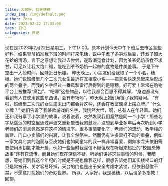 ```yaml
---
title: 大家好，我是穗穗
index_img: /img/default.png
author: Zora
date: 2023-02-22 17:33:00
tags: 日记
categories: 日记
---
```



现在是2023年2月22日星期三，下午17:00。原本计划今天中午下班后去市区食些好料，结果爷爷掐准我下班的时间打来电话，说中午煮了冬笋炒扁豆，还煮了超大花蛤的清汤，言下之意想让我过去尝尝，遂取消觅食计划，因为爷爷奶奶虽食不求甘，可足以让我大饱口福，能吃到爷爷奶奶一起做的食物是件美差事。
于是下午空出一大段时间，回味近日乐趣。
昨天晚上，小朋友们给我取了一个小名，穗穗。她们说班级里几个二次元女生最近在互相取小名——把真名快速念起来后形成的两个叠字，而我的名字经过一番风掣雷行后得到的是穗穗。好可爱！常常在购物平台上被推荐“痛包”、“吧唧”这些物品，以往我都会百思不得其解，“身边都没有看到有人在使用这些东西诶，会有市场吗”，昨天晚上她们解答了我的疑问。
“有啦，班级里二次元的女生周末出门都会背这种，还会在教室课桌上摆立牌。”
“什么立牌？”
她们告诉了我某款游戏的名字，我恍然大悟，啊，总有人在年轻着。她们还和我分享了小学里的故事，说着说着，突然发现我们竟然是同一个小学！那些名字从遥远的时空里通过声波又重新敲击我的鼓膜，没想到毕业多年后再次听到小学老师们的消息竟然是在这样的情况下。很多事情变化了，老师们的流动、教学楼的新建、门口小卖部们的兴衰，让我全然陌生。然而仍有许多雷打不动的重叠，例如一家文具店卖的泡面与豆皮她们也如同童年的我一样非常喜爱，例如水龙头依旧需要使用水钥匙才能开启，例如一些当时我深信不疑但现在听起来超扯的“校园恐怖故事”还有在流传，而且她们现在深信不疑。听她们讲述这些事情的时候，我暗想，等她们到我这个年纪的时候是不是也像我这样，很想告诉她们其实楼梯口的灯只是常被开、关才容易坏掉，天台的门也是出于安全考虑才紧锁，但依旧忍俊不禁，不愿意打扰她们的奇妙世界。
所以，大家好，我是穗穗，以后请多多指教！回聊。
